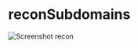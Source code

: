 # reconSubdomains

![Screenshot recon](https://user-images.githubusercontent.com/81052206/226121012-3c64588a-edaf-4424-930b-fd19ef594880.jpg)
